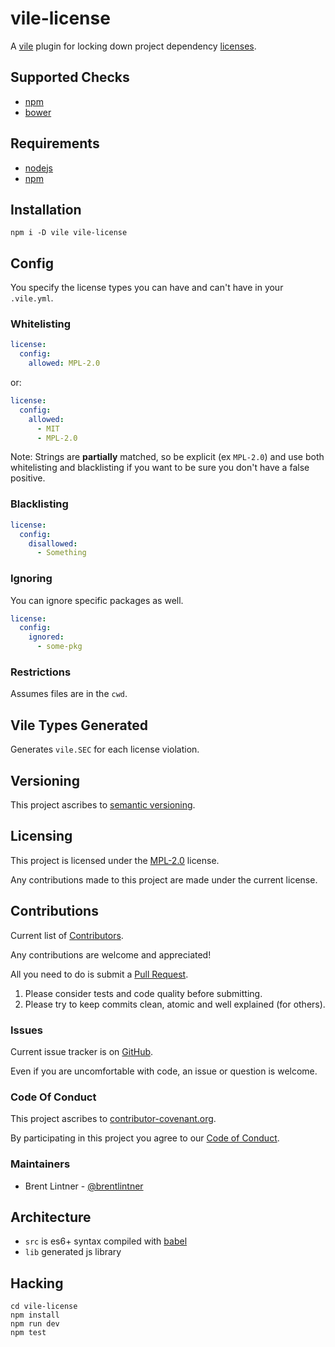 # vile-license

A [vile](http://vile.io) plugin for locking down project dependency [licenses](https://tldrlegal.com).

## Supported Checks

- [npm](http://npmjs.org)
- [bower](http://bower.io)

## Requirements

- [nodejs](http://nodejs.org)
- [npm](http://npmjs.org)

## Installation

    npm i -D vile vile-license

## Config

You specify the license types you can have and can't have in your `.vile.yml`.

### Whitelisting

```yml
license:
  config:
    allowed: MPL-2.0
```

or:

```yml
license:
  config:
    allowed:
      - MIT
      - MPL-2.0
```

Note: Strings are **partially** matched, so be explicit (ex `MPL-2.0`)
and use both whitelisting and blacklisting if you want to be sure you
don't have a false positive.

### Blacklisting

```yml
license:
  config:
    disallowed:
      - Something
```

### Ignoring

You can ignore specific packages as well.

```yml
license:
  config:
    ignored:
      - some-pkg
```

### Restrictions

Assumes files are in the `cwd`.

## Vile Types Generated

Generates `vile.SEC` for each license violation.

## Versioning

This project ascribes to [semantic versioning](http://semver.org).

## Licensing

This project is licensed under the [MPL-2.0](LICENSE) license.

Any contributions made to this project are made under the current license.

## Contributions

Current list of [Contributors](https://github.com/forthright/vile-license/graphs/contributors).

Any contributions are welcome and appreciated!

All you need to do is submit a [Pull Request](https://github.com/forthright/vile-license/pulls).

1. Please consider tests and code quality before submitting.
2. Please try to keep commits clean, atomic and well explained (for others).

### Issues

Current issue tracker is on [GitHub](https://github.com/forthright/vile-license/issues).

Even if you are uncomfortable with code, an issue or question is welcome.

### Code Of Conduct

This project ascribes to [contributor-covenant.org](http://contributor-covenant.org).

By participating in this project you agree to our [Code of Conduct](CODE_OF_CONDUCT.md).

### Maintainers

- Brent Lintner - [@brentlintner](http://github.com/brentlintner)

## Architecture

- `src` is es6+ syntax compiled with [babel](https://babeljs.io)
- `lib` generated js library

## Hacking

    cd vile-license
    npm install
    npm run dev
    npm test
